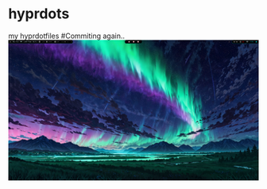 # hyprdots
my hyprdotfiles
#Commiting again..
![homescreen](https://github.com/aarnav03/hyprdots/blob/main/assets/homescreen.png)

